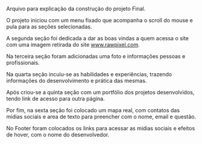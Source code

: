 Arquivo para explicação da construção do projeto Final.

O projeto iniciou com um menu fixado que acompanha o scroll do mouse e pula para as seções selecionadas.

A segunda seção foi dedicada a dar as boas vindas a quem acessa o site com uma imagem retirada do site www.rawpixel.com.

Na terceira seção foram adicionadas uma foto e informações pessoas e profissionais.

Na quarta seção incuiu-se as habilidades e experiências, trazendo informações do desenvolvimento e prática das mesmas.

Após criou-se a quinta seção com um portfólio dos projetos desenvolvidos, tendo link de acesso para outra página.

Por fim, na sexta seção foi colocado um mapa real, com contatos das midias sociais e area de texto para preencher com o nome, email e questão.

No Footer foram colocados os links para acessar as midias sociais e efeitos de hover, com o nome do desenvolvedor.